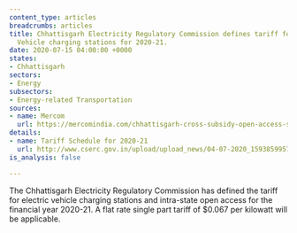 ```yaml
---
content_type: articles
breadcrumbs: articles
title: Chhattisgarh Electricity Regulatory Commission defines tariff for Electric
  Vehicle charging stations for 2020-21.
date: 2020-07-15 04:00:00 +0000
states:
- Chhattisgarh
sectors:
- Energy
subsectors:
- Energy-related Transportation
sources:
- name: Mercom
  url: https://mercomindia.com/chhattisgarh-cross-subsidy-open-access-solar/
details:
- name: Tariff Schedule for 2020-21
  url: http://www.cserc.gov.in/upload/upload_news/04-07-2020_15938599571.pdf
is_analysis: false

---
```

The Chhattisgarh Electricity Regulatory Commission has defined the tariff for electric vehicle charging stations and intra-state open access for the financial year 2020-21. A flat rate single part tariff of $0.067 per kilowatt will be applicable.